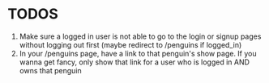 # TODOS

1. Make sure a logged in user is not able to go to the login or signup pages without logging out first (maybe redirect to /penguins if logged_in)
2. In your /penguins page, have a link to that penguin's show page. If you wanna get fancy, only show that link for a user who is logged in AND owns that penguin